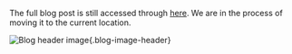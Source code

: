 The full blog post is still accessed through [here](https://www.1onepsilon.com/single-post/2018/10/10/Epsilon-Stream-and-Global-Math-Week). We are in the process of moving it to the current location.

![Blog header image](https://es-app.com/assets/cat246.jpg){.blog-image-header}